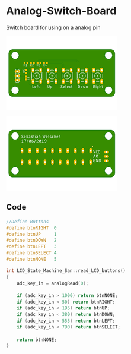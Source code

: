 # Analog-Switch-Board
Switch board for using on a analog pin


![top-view](Taster_Shield_top.png)


![bottom-view](Taster_Shield-bottom.png)


## Code
```C++
//Define Buttons
#define btnRIGHT  0
#define btnUP     1
#define btnDOWN   2
#define btnLEFT   3
#define btnSELECT 4
#define btnNONE   5
```

```C++
int LCD_State_Machine_San::read_LCD_buttons()
{
    adc_key_in = analogRead(0);

    if (adc_key_in > 1000) return btnNONE;
    if (adc_key_in < 50) return btnRIGHT;
    if (adc_key_in < 195) return btnUP;
    if (adc_key_in < 380) return btnDOWN;
    if (adc_key_in < 555) return btnLEFT;
    if (adc_key_in < 790) return btnSELECT;

    return btnNONE;   
}
```
